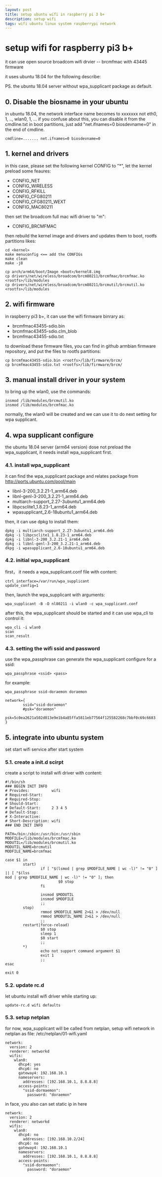 ```yaml
---
layout: post
title: setup ubuntu wifi in raspberry pi 3 b+
description: setup wifi
tags: wifi ubuntu linux system raspberrypi network
---
```


# setup wifi for raspberry pi3 b+
it can use open source broadcom wifi drvier -- brcmfmac with 43445 firmware

it uses ubuntu 18.04 for the following describe:

PS. the ubuntu 18.04 server without wpa_supplicant package as default.
## 0. Disable the biosname in your ubuntu
in ubuntu 18.04, the network interface name becomes to xxxxxxx not eth0, 1, .., wlan0, 1, ...
if you confuse about this, you can disable it from the cmdline.txt in boot partitions, just add "net.ifnames=0 biosdevname=0" in the end of cmdline.
```shell
cmdline=....... net.ifnames=0 biosdevname=0
```

## 1. kernel and drivers
in this case, please set the following kernel CONFIG to "*", let the kernel preload some feaures:
* CONFIG_NET
* CONFIG_WIRELESS
* CONFIG_RFKILL
* CONFIG_CFG80211
* CONFIG_CFG80211_WEXT
* CONFIG_MAC80211


then set the broadcom full mac wifi driver to "m":
* CONFIG_BRCMFMAC

then rebuild the kernel image and drivers and updates them to boot, rootfs partitions likes:
```shell
cd <kernel>
make menuconfig <== add the CONFIGs
make clean
make -j8

cp arch/arm64/boot/Image <boot>/kernel8.img
cp drivers/net/wireless/broadcom/brcm80211/brcmfmac/brcmfmac.ko <rootfs>/lib/modules
cp drivers/net/wireless/broadcom/brcm80211/brcmutil/brcmutil.ko <rootfs>/lib/modules
```

## 2. wifi firmware
in raspberry pi3 b+, it can use the wifi firmware binrary as:
* brcmfmac43455-sdio.bin
* brcmfmac43455-sdio.clm_blob
* brcmfmac43455-sdio.txt

to download these firmware files, you can find in github armbian firmware repository, and put the files to rootfs partitions:
```shell
cp brcmfmac43455-sdio.bin <rootfs>/lib/firmware/brcm/
cp brcmfmac43455-sdio.txt <rootfs>/lib/firmware/brcm/
```

## 3. manual install driver in your system
to bring up the wlan0, use the commands:
```shell
insmod /lib/modules/brcmutil.ko
insmod /lib/modules/brcmfmac.ko
```
normally, the wlan0 will be created and we can use it to do next setting for wpa supplicant.

## 4. wpa supplicant configure
the ubuntu 18.04 server (arm64 version) dose not preload the wpa_supplicant, it needs install wpa_supplicant first.

### 4.1. install wpa_supplicant
it can find the wpa_supplicant package and relates package from http://ports.ubuntu.com/pool/main
* libnl-3-200_3.2.21-1_arm64.deb
* libnl-genl-3-200_3.2.21-1_arm64.deb
* multiarch-support_2.27-3ubuntu1_arm64.deb
* libpcsclite1_1.8.23-1_arm64.deb
* wpasupplicant_2.6-18ubuntu1_arm64.deb

then, it can use dpkg to install them:
```shell
dpkg -i multiarch-support_2.27-3ubuntu1_arm64.deb
dpkg -i libpcsclite1_1.8.23-1_arm64.deb
dpkg -i libnl-3-200_3.2.21-1_arm64.deb
dpkg -i libnl-genl-3-200_3.2.21-1_arm64.deb
dkpg -i wpasupplicant_2.6-18ubuntu1_arm64.deb
```

### 4.2. initial wpa_supplicant
first， it needs a wpa_supplicant.conf file with content:
```shell
ctrl_interface=/var/run/wpa_supplicant
update_config=1
```

then, launch the wpa_supplicant with arguments:
```shell
wpa_supplicant -B -D nl80211 -i wlan0 -c wpa_supplicant.conf
```

after this, the wpa_supplicant should be started and it can use wpa_cli to control it:
```shell
wpa_cli -i wlan0
scan
scan_result
```

### 4.3. setting the wifi ssid and password
use the wpa_passphrase can generate the wpa_supplicant configure for a ssid:
```shell
wpa_passphrase <ssid> <pass>
```
for example:
```shell
wpa_passphrase ssid-doraemon doraemon

network={
        ssid="ssid-doraemon"
        #psk="doraemon"
        psk=5c0ea2621a502d013e9e1b4a85ffa5811eb77564f125582268c7bbf0c69c6683
}
```
## 5. integrate into ubuntu system
set start wifi service after start system
### 5.1. create a init.d scirpt
create a script to install wifi driver with content:
```shell
#!/bin/sh
### BEGIN INIT INFO
# Provides:          wifi
# Required-Start:
# Required-Stop:
# Should-Start:
# Default-Start:     2 3 4 5
# Default-Stop:
# X-Interactive:
# Short-Description: wifi
### END INIT INFO

PATH=/bin:/sbin:/usr/bin:/usr/sbin
MODFILE=/lib/modules/brcmfmac.ko
MODUTIL=/lib/modules/brcmutil.ko
MODUTIL_NAME=brcmutil
MODFILE_NAME=brcmfmac

case $1 in
        start)
                if [ "$(lsmod | grep $MODFILE_NAME | wc -l)" != "0" ] || [ "$(lss
mod | grep $MODFILE_NAME | wc -l)" != "0" ]; then
                        $0 stop
                fi

                insmod $MODUTIL
                insmod $MODFILE
                ;;
        stop)
                rmmod $MODFILE_NAME 2>&1 > /dev/null
                rmmod $MODUTIL_NAME 2>&1 > /dev/null
                ;;
        restart|force-reload)
                $0 stop
                sleep 1
                $0 start
                ;;
        *)
                echo not support command argument $1
                exit 1
                ;;
esac

exit 0
```

### 5.2. update rc.d
let ubuntu install wifi driver while starting up:
```shell
update-rc.d wifi defaults
```

### 5.3. setup netplan
for now, wpa_supplicant will be called from netplan, setup wifi network in netplan as file: /etc/netplan/01-wifi.yaml
```shell
network:
  version: 2
  renderer: networkd
  wifis:
    wlan0:
      dhcp4: yes
      dhcp6: no
      gateway4: 192.168.10.1
      nameservers:
        addresses: [192.168.10.1, 8.8.8.8]
      access-points:
        "ssid-dormaemon":
          password: "doraemon"
```  

in face, you also can set static ip in here
```shell
network:
  version: 2
  renderer: networkd
  wifis:
    wlan0:
      dhcp4: no
        addresses: [192.168.10.2/24]
      dhcp6: no
      gateway4: 192.168.10.1
      nameservers:
        addresses: [192.168.10.1, 8.8.8.8]
      access-points:
        "ssid-dormaemon":
          password: "doraemon"
```
